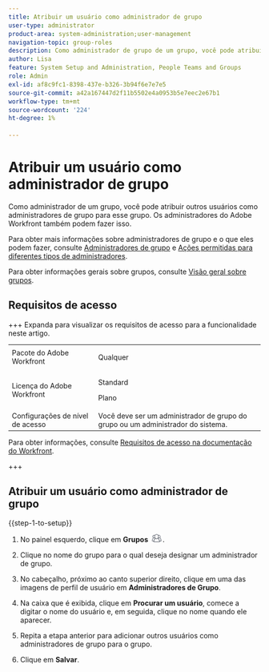 ```yaml
---
title: Atribuir um usuário como administrador de grupo
user-type: administrator
product-area: system-administration;user-management
navigation-topic: group-roles
description: Como administrador de grupo de um grupo, você pode atribuir outros usuários como administradores de grupo para esse grupo. Os administradores do Adobe Workfront também podem fazer isso.
author: Lisa
feature: System Setup and Administration, People Teams and Groups
role: Admin
exl-id: af8c9fc1-8398-437e-b326-3b94f6e7e7e5
source-git-commit: a42a167447d2f11b5502e4a0953b5e7eec2e67b1
workflow-type: tm+mt
source-wordcount: '224'
ht-degree: 1%

---
```


# Atribuir um usuário como administrador de grupo

Como administrador de um grupo, você pode atribuir outros usuários como administradores de grupo para esse grupo. Os administradores do Adobe Workfront também podem fazer isso.

Para obter mais informações sobre administradores de grupo e o que eles podem fazer, consulte [Administradores de grupo](../../../administration-and-setup/manage-groups/group-roles/group-administrators.md) e [Ações permitidas para diferentes tipos de administradores](../../../administration-and-setup/manage-groups/group-roles/group-actions-allowed-different-types-admins.md).

Para obter informações gerais sobre grupos, consulte [Visão geral sobre grupos](../../../administration-and-setup/manage-groups/groups-overview/groups.md).

## Requisitos de acesso

+++ Expanda para visualizar os requisitos de acesso para a funcionalidade neste artigo.

<table style="table-layout:auto"> 
 <col> 
 <col> 
 <tbody> 
  <tr> 
   <td>Pacote do Adobe Workfront</td> 
   <td><p>Qualquer</p></td> 
  </tr> 
  <tr> 
   <td>Licença do Adobe Workfront</td> 
   <td><p>Standard</p>
       <p>Plano</p></td>
  </tr>
  <tr> 
   <td>Configurações de nível de acesso</td> 
   <td>Você deve ser um administrador de grupo do grupo ou um administrador do sistema.</td>
  </tr>
 </tbody> 
</table>

Para obter informações, consulte [Requisitos de acesso na documentação do Workfront](/help/quicksilver/administration-and-setup/add-users/access-levels-and-object-permissions/access-level-requirements-in-documentation.md).

+++

## Atribuir um usuário como administrador de grupo

{{step-1-to-setup}}

1. No painel esquerdo, clique em **Grupos** ![Grupos](assets/groups-icon.png).

1. Clique no nome do grupo para o qual deseja designar um administrador de grupo.
1. No cabeçalho, próximo ao canto superior direito, clique em uma das imagens de perfil de usuário em **Administradores de Grupo**.
1. Na caixa que é exibida, clique em **Procurar um usuário**, comece a digitar o nome do usuário e, em seguida, clique no nome quando ele aparecer.
1. Repita a etapa anterior para adicionar outros usuários como administradores de grupo para o grupo.
1. Clique em **Salvar**.
